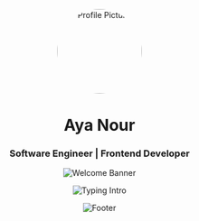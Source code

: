 <!-- Profile Picture -->
<p align="center">
  <img src="YOUR_PROFILE_PICTURE_URL" alt="Profile Picture" width="150" style="border-radius:50%;" />
</p>

<!-- Name & Role -->
<h1 align="center">Aya Nour</h1>
<h3 align="center">Software Engineer | Frontend Developer</h3>

<!-- Short Intro Banner -->
<p align="center">
  <img src="https://svg-banners.vercel.app/api?type=glitch&text=💻+Welcome+to+my+GitHub&width=700&height=80" alt="Welcome Banner" />
</p>

<!-- About Me Typing Text -->
<p align="center">
  <img src="https://readme-typing-svg.demolab.com?font=Fira+Code&size=20&pause=1000&center=true&vCenter=true&width=700&color=39FF14&lines=Hi+there!+I'm+Aya+Nour;I+build+beautiful+and+responsive+websites;Passionate+about+React,+Vue,+and+modern+frontend+tech" alt="Typing Intro" />
</p>

<!-- Footer / Divider -->
<p align="center">
  <img src="https://capsule-render.vercel.app/api?type=waving&height=120&color=0:0f0f0f,50:1a1a1a,100:0f0f0f&section=footer&reversal=true" alt="Footer" />
</p>